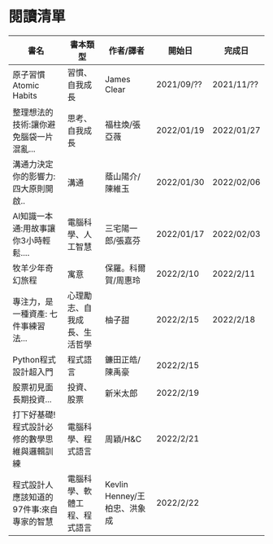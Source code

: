 # 閱讀清單
| 書名                                        | 書本類型                     | 作者/譯者                    | 開始日     | 完成日     |
| ------------------------------------------- | ---------------------------- | ---------------------------- | ---------- | ---------- |
| 原子習慣 Atomic Habits                      | 習慣、自我成長               | James Clear                  | 2021/09/?? | 2021/11/?? |
| 整理想法的技術:讓你避免腦袋一片混亂...      | 思考、自我成長               | 福柱煥/張亞薇                | 2022/01/19 | 2022/01/27 |
| 溝通力決定你的影響力:四大原則開啟..         | 溝通                         | 蔭山陽介/ 陳維玉             | 2022/01/30 | 2022/02/06 |
| AI知識一本通:用故事讓你3小時輕鬆....        | 電腦科學、人工智慧           | 三宅陽一郎/張嘉芬            | 2022/01/17 | 2022/02/03 |
| 牧羊少年奇幻旅程                            | 寓意                         | 保羅。科爾賀/周惠玲          | 2022/2/10  | 2022/2/11  |
| 專注力，是一種資產: 七件事練習法...         | 心理勵志、自我成長、生活哲學 | 柚子甜                       | 2022/2/15  | 2022/2/18  |
| Python程式設計超入門                        | 程式語言                     | 鐮田正皓/陳禹豪              | 2022/2/15  |            |
| 股票初見面 長期投資...                      | 投資、股票                   | 新米太郎                     | 2022/2/19  |            |
| 打下好基礎!程式設計必修的數學思維與邏輯訓練 | 電腦科學、程式語言           | 周穎/H&C                     | 2022/2/21  |            |
| 程式設計人應該知道的97件事:來自專家的智慧   | 電腦科學、軟體工程、程式語言 | Kevlin Henney/王柏忠、洪象成 | 2022/2/22  |            |